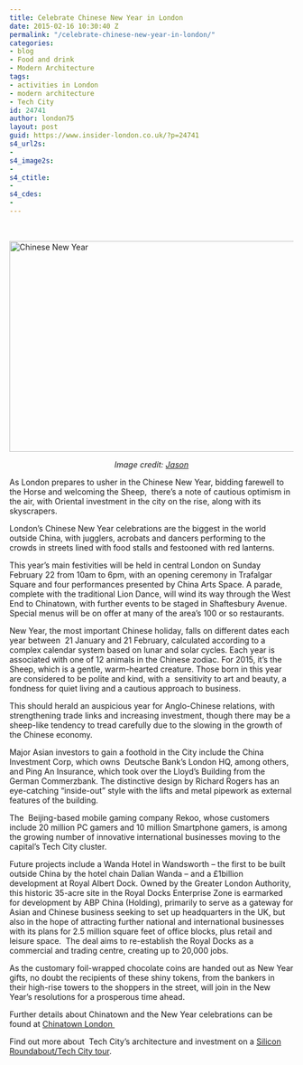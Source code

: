 ```yaml
---
title: Celebrate Chinese New Year in London
date: 2015-02-16 10:30:40 Z
permalink: "/celebrate-chinese-new-year-in-london/"
categories:
- blog
- Food and drink
- Modern Architecture
tags:
- activities in London
- modern architecture
- Tech City
id: 24741
author: london75
layout: post
guid: https://www.insider-london.co.uk/?p=24741
s4_url2s:
- 
s4_image2s:
- 
s4_ctitle:
- 
s4_cdes:
- 
---
```


&nbsp;

<img class="aligncenter wp-image-24778 size-full" src="/wp-content/uploads/2015/02/Chinese-New-Year.jpg" alt="Chinese New Year" width="569" height="373" />

<p style="text-align: center;">
  <em>Image credit: <a href="https://www.flickr.com/photos/lewishamdreamer/99520112/in/photolist-9N4S1-bhqwF2-bhqwXx-bhqy6B-bhqyoR-bhqxRz-bhqxwX-bhqyZZ-bhqxgZ-bhqyGB-9hfps3-5WK3Eu-4Euxvr-covTJ-9hfprY-9hc6QR-9hc6PR-9hc6Qz-9hfps5-9hfprL-9hfps9-9hfjV5-9hfjUY-9hfjUN-9hfjUQ-9hc6QD-9hc6Px-9hc6PF-9hfprU-9hfjUS-jGW2gj-4qN1f3-4rCukE-5X9fUV-4rCu9f-4rCo9A-jGUz8i-4rCrXJ-xkN5m-4rykaa-4rCtim-2ktJU-4ryirc-D974p-4reyFM-7EK3uq-bq3rHZ-7EK21E-7EK5D3-4rCvuh" target="_blank">Jason</a></em>
</p>

As London prepares to usher in the Chinese New Year, bidding farewell to the Horse and welcoming the Sheep,  there&#8217;s a note of cautious optimism in the air, with Oriental investment in the city on the rise, along with its skyscrapers.

London’s Chinese New Year celebrations are the biggest in the world outside China, with jugglers, acrobats and dancers performing to the crowds in streets lined with food stalls and festooned with red lanterns.

This year’s main festivities will be held in central London on Sunday February 22 from 10am to 6pm, with an opening ceremony in Trafalgar Square and four performances presented by China Arts Space. A parade, complete with the traditional Lion Dance, will wind its way through the West End to Chinatown, with further events to be staged in Shaftesbury Avenue. Special menus will be on offer at many of the area’s 100 or so restaurants.

New Year, the most important Chinese holiday, falls on different dates each year between  21 January and 21 February, calculated according to a complex calendar system based on lunar and solar cycles. Each year is associated with one of 12 animals in the Chinese zodiac. For 2015, it’s the Sheep, which is a gentle, warm-hearted creature. Those born in this year are considered to be polite and kind, with a  sensitivity to art and beauty, a fondness for quiet living and a cautious approach to business.

This should herald an auspicious year for Anglo-Chinese relations, with strengthening trade links and increasing investment, though there may be a sheep-like tendency to tread carefully due to the slowing in the growth of the Chinese economy.

Major Asian investors to gain a foothold in the City include the China Investment Corp, which owns  Deutsche Bank’s London HQ, among others, and Ping An Insurance, which took over the Lloyd’s Building from the German Commerzbank. The distinctive design by Richard Rogers has an eye-catching “inside-out” style with the lifts and metal pipework as external features of the building.

The  Beijing-based mobile gaming company Rekoo, whose customers include 20 million PC gamers and 10 million Smartphone gamers, is among the growing number of innovative international businesses moving to the capital’s Tech City cluster.

Future projects include a Wanda Hotel in Wandsworth – the first to be built outside China by the hotel chain Dalian Wanda &#8211; and a £1billion development at Royal Albert Dock. Owned by the Greater London Authority, this historic 35-acre site in the Royal Docks Enterprise Zone is earmarked for development by ABP China (Holding), primarily to serve as a gateway for Asian and Chinese business seeking to set up headquarters in the UK, but also in the hope of attracting further national and international businesses with its plans for 2.5 million square feet of office blocks, plus retail and leisure space.  The deal aims to re-establish the Royal Docks as a commercial and trading centre, creating up to 20,000 jobs.

As the customary foil-wrapped chocolate coins are handed out as New Year gifts, no doubt the recipients of these shiny tokens, from the bankers in their high-rise towers to the shoppers in the street, will join in the New Year’s resolutions for a prosperous time ahead.

Further details about Chinatown and the New Year celebrations can be found at [Chinatown London ](http://www.chinatownlondon.org/ "Chinatown London")

Find out more about  Tech City&#8217;s architecture and investment on a [Silicon Roundabout/Tech City tour](https://www.insider-london.co.uk/silicon-roundabout-tech-city-tour/ "Silicon Roundabout/Tech City tour").

&nbsp;